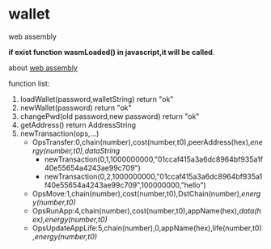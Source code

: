 # wallet

web assembly

**if exist function wasmLoaded() in javascript,it will be called**.

about [web assembly](https://github.com/golang/go/wiki/WebAssembly)

function list:

1. loadWallet(password,walletString) return "ok"
2. newWallet(password) return "ok"
3. changePwd(old password,new password) return "ok"
4. getAddress() return AddressString
5. newTransaction(ops,...)
   * OpsTransfer:0,chain(number),cost(number,t0),peerAddress(hex),*energy(number,t0),dataString*
     * newTransaction(0,1,1000000000,"01ccaf415a3a6dc8964bf935a1f40e55654a4243ae99c709")
     * newTransaction(0,2,1000000000,"01ccaf415a3a6dc8964bf935a1f40e55654a4243ae99c709",100000000,"hello")
   * OpsMove:1,chain(number),cost(number,t0),DstChain(number),*energy(number,t0)*
   * OpsRunApp:4,chain(number),cost(number,t0),appName(hex),*data(hex),energy(number,t0)*
   * OpsUpdateAppLife:5,chain(number),0,appName(hex),life(number,t0),*energy(number,t0)*
